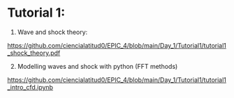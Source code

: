 # Tutorial 1:

1. Wave and shock theory:

https://github.com/ciencialatitud0/EPIC_4/blob/main/Day_1/Tutorial1/tutorial1_shock_theory.pdf

2. Modelling waves and shock with python (FFT methods)

https://github.com/ciencialatitud0/EPIC_4/blob/main/Day_1/Tutorial1/tutorial1_intro_cfd.ipynb

